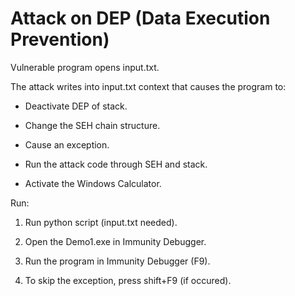 # Attack on DEP (Data Execution Prevention)

Vulnerable program opens input.txt.

The attack writes into input.txt context that causes the program to:

- Deactivate DEP of stack.

- Change the SEH chain structure.

- Cause an exception.

- Run the attack code through SEH and stack.

- Activate the Windows Calculator.


Run:

1. Run python script (input.txt needed).

2. Open the Demo1.exe in Immunity Debugger.

3. Run the program in Immunity Debugger (F9).

4. To skip the exception, press shift+F9 (if occured).